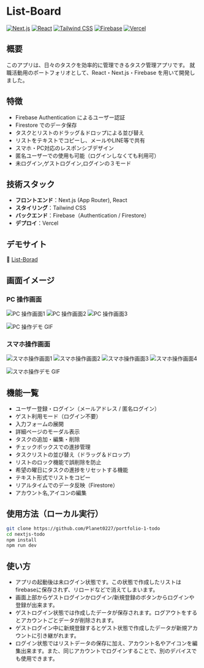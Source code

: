 # List-Board

[![Next.js](https://img.shields.io/badge/Next.js-000000?style=flat\&logo=next.js\&logoColor=white)](https://nextjs.org) [![React](https://img.shields.io/badge/React-20232A?style=flat\&logo=react\&logoColor=61DAFB)](https://reactjs.org) [![Tailwind CSS](https://img.shields.io/badge/Tailwind_CSS-38B2AC?style=flat\&logo=tailwind-css\&logoColor=white)](https://tailwindcss.com) [![Firebase](https://img.shields.io/badge/Firebase-FFCA28?style=flat\&logo=firebase\&logoColor=black)](https://firebase.google.com) [![Vercel](https://img.shields.io/badge/Vercel-000000?style=flat\&logo=vercel\&logoColor=white)](https://vercel.com)

## 概要

このアプリは、日々のタスクを効率的に管理できるタスク管理アプリです。
就職活動用のポートフォリオとして、React・Next.js・Firebase を用いて開発しました。

## 特徴

* Firebase Authentication によるユーザー認証
* Firestore でのデータ保存
* タスクとリストのドラッグ＆ドロップによる並び替え
* リストをテキストでコピーし、メールやLINE等で共有
* スマホ・PC対応のレスポンシブデザイン
* 匿名ユーザーでの使用も可能（ログインしなくても利用可）
* 未ログイン,ゲストログイン,ログインの３モード

## 技術スタック

* **フロントエンド**：Next.js (App Router), React
* **スタイリング**：Tailwind CSS
* **バックエンド**：Firebase（Authentication / Firestore）
* **デプロイ**：Vercel

## デモサイト

🔗 [List-Borad](https://portfolio-1-todo-6f2i.vercel.app/)

## 画面イメージ

### PC 操作画面

![PC 操作画面1](./public/images/demo-pc-1.png) ![PC 操作画面2](./public/images/demo-pc-2.png) ![PC 操作画面3](./public/images/demo-pc-3.png)

![PC 操作デモ GIF](./public/images/demo-pc-1.gif)

### スマホ操作画面

![スマホ操作画面1](./public/images/demo-sp-1.jpg) ![スマホ操作画面2](./public/images/demo-sp-2.jpg) ![スマホ操作画面3](./public/images/demo-sp-3.jpg) ![スマホ操作画面4](./public/images/demo-sp-4.jpg)

![スマホ操作デモ GIF](./public/images/demo-sp-1.gif)

## 機能一覧

* ユーザー登録・ログイン（メールアドレス / 匿名ログイン）
* ゲスト利用モード（ログイン不要）
* 入力フォームの展開
* 詳細ページのモーダル表示
* タスクの追加・編集・削除
* チェックボックスでの進捗管理
* タスクリストの並び替え（ドラッグ＆ドロップ）
* リストのロック機能で誤削除を防止
* 希望の曜日にタスクの進捗をリセットする機能
* テキスト形式でリストをコピー
* リアルタイムでのデータ反映（Firestore）
* アカウント名,アイコンの編集

## 使用方法（ローカル実行）

```bash
git clone https://github.com/Planet0227/portfolio-1-todo
cd nextjs-todo
npm install
npm run dev
```

## 使い方

* アプリの起動後は未ログイン状態です。この状態で作成したリストはfirebaseに保存されず、リロードなどで消えてしまいます。
* 画面上部からゲストログインかログイン/新規登録のボタンからログインや登録が出来ます。
* ゲストログイン状態では作成したデータが保存されます。ログアウトをするとアカウントごとデータが削除されます。
* ゲストログイン中に新規登録するとゲスト状態で作成したデータが新規アカウントに引き継がれます。
* ログイン状態ではリストデータの保存に加え、アカウント名やアイコンを編集出来ます。また、同じアカウントでログインすることで、別のデバイスでも使用できます。

